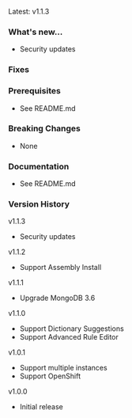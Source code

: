 Latest: v1.1.3

### What's new...
* Security updates

### Fixes

### Prerequisites
* See README.md

### Breaking Changes
* None

### Documentation
* See README.md

### Version History

v1.1.3
* Security updates

v1.1.2
* Support Assembly Install

v1.1.1
* Upgrade MongoDB 3.6

v1.1.0
* Support Dictionary Suggestions
* Support Advanced Rule Editor

v1.0.1
* Support multiple instances
* Support OpenShift

v1.0.0
* Initial release
